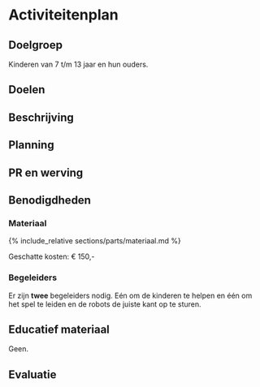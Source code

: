 # <a name="activiteitenplan"></a>Activiteitenplan

## Doelgroep

Kinderen van 7 t/m 13 jaar en hun ouders.

## Doelen



## Beschrijving

## Planning

## PR en werving

## Benodigdheden

### Materiaal

{% include_relative sections/parts/materiaal.md %}

Geschatte kosten: &euro; 150,-

### Begeleiders

Er zijn **twee** begeleiders nodig.
E&eacute;n om de kinderen te helpen en &eacute;&eacute;n om het spel te leiden en de robots de juiste kant op te sturen.

## Educatief materiaal

Geen.

## Evaluatie

